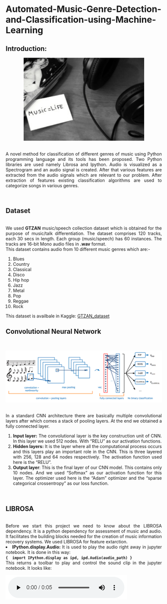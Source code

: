 # Automated-Music-Genre-Detection-and-Classification-using-Machine-Learning
## Introduction:
<p align="center"><img src="Images/music.png"></p>
  <br><div align="justify">A novel method for classification of different genres of music using Python programming language and its tools has been proposed. Two Python libraries are used namely Librosa and Ipython. Audio is visualized as a Spectrogram and an audio signal is created. After that various features are extracted from the audio signals which are relevant to our problem. After extraction of features existing classification algorithms are used to categorize songs in various genres.</div>
  
  <br><h2>Dataset</h2>
  <br><div align="justify">We used <b>GTZAN</b> music/speech collection dataset which is obtained for the purpose of music/talk differentiation. The dataset comprises 120 tracks, each 30 secs in length. Each group (music/speech) has 60 instances. The tracks are 16-bit Mono audio files in <b>.wav</b> format. 
<br>This dataset contains audio from 10 different music genres which are:-
  1. Blues
  2. Country
  3. Classical
  4. Disco
  5. Hip hop
  6. Jazz
  7. Metal
  8. Pop
  9. Reggae
  10. Rock
  
  This dataset is availbale in Kaggle:
  [GTZAN_dataset](https://www.kaggle.com/carlthome/gtzan-genre-collection)
  <br><h2>Convolutional Neural Network</h2>
  <br><p align="center"><img src="Images/Cnn.png"></p>
  <br><div align="justify">In a standard CNN architecture there are basically multiple convolutional layers after which comes a stack of pooling layers. At the end we obtained a fully connected layer.
  1. <b>Input layer:</b> The convolutional layer is the key construction unit of CNN. In this layer we used 512 nodes. With “RELU” as our activation functions.
  2. <b>Hidden layers:</b> It is the layer where all the computational process occurs and this layers play an important role in the CNN. This is three layered with 256, 128 and 64 nodes respectively. The activation function used here is the “RELU”.
  3. <b>Output layer</b>: This is the final layer of our CNN model. This contains only 10 nodes. And we used “Softmax” as our activation function for this layer. The optimizer used here is the “Adam” optimizer and the “sparse categorical crossentropy” as our loss function.</div>
  <br><h2>LIBROSA</h2>
  <br><div align="justify">Before we start this project we need to know about the LIBROSA dependency. It is a python dependency for assessment of music and audio. It facilitates the building blocks needed for the creation of music information recovery systems. We used LIBROSA for feature extarction.
  1. <b>IPython.display.Audio:</b> It is used to play the audio right away in jupyter notebook. It is done in this way:
  <br><b>```{ 
              import IPython.display as ipd,
              ipd.Audio(audio_path)
            }```</b>
  <br>This returns a toolbar to play and control the sound clip in the jupyter notebook. It looks like:
  <br><p><img src="Images/player.png"></p>
</div>
